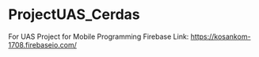 # ProjectUAS_Cerdas
For UAS Project for Mobile Programming<Enter>
Firebase Link: https://kosankom-1708.firebaseio.com/
